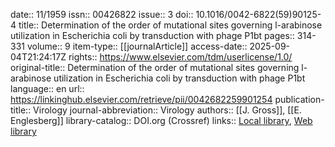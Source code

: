 date:: 11/1959
issn:: 00426822
issue:: 3
doi:: 10.1016/0042-6822(59)90125-4
title:: Determination of the order of mutational sites governing l-arabinose utilization in Escherichia coli by transduction with phage P1bt
pages:: 314-331
volume:: 9
item-type:: [[journalArticle]]
access-date:: 2025-09-04T21:24:17Z
rights:: https://www.elsevier.com/tdm/userlicense/1.0/
original-title:: Determination of the order of mutational sites governing l-arabinose utilization in Escherichia coli by transduction with phage P1bt
language:: en
url:: https://linkinghub.elsevier.com/retrieve/pii/0042682259901254
publication-title:: Virology
journal-abbreviation:: Virology
authors:: [[J. Gross]], [[E. Englesberg]]
library-catalog:: DOI.org (Crossref)
links:: [Local library](zotero://select/library/items/H62XICFA), [Web library](https://www.zotero.org/users/6106196/items/H62XICFA)
